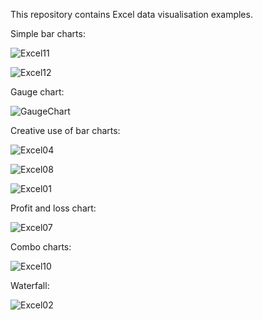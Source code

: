 This repository contains Excel data visualisation examples.

Simple bar charts:

![Excel11](https://github.com/aloysius109/Excel-Data-Visualisation/assets/92214796/ca10b3b0-970b-4b76-9970-5b759c135fd4)

![Excel12](https://github.com/aloysius109/Excel-Data-Visualisation/assets/92214796/cd36b6ab-4f06-474b-bb82-5a106c098e0b)

Gauge chart:

![GaugeChart](https://github.com/aloysius109/Excel-Data-Visualisation/assets/92214796/ca3ab61f-0acb-4cb5-b364-8084576c3f2f)

Creative use of bar charts:

![Excel04](https://github.com/aloysius109/Excel-Data-Visualisation/assets/92214796/4dae063c-458f-4743-a264-93f9f3b3eeff)

![Excel08](https://github.com/aloysius109/Excel-Data-Visualisation/assets/92214796/c540fe30-7d15-40c6-95a3-8d60916f5b6b)

![Excel01](https://github.com/aloysius109/Excel-Data-Visualisation/assets/92214796/157a7a4f-aed9-439e-a750-780a07f9dca8)

Profit and loss chart:

![Excel07](https://github.com/aloysius109/Excel-Data-Visualisation/assets/92214796/7b9fc6eb-e0e6-4725-b93b-8f725e896991)

Combo charts:

![Excel10](https://github.com/aloysius109/Excel-Data-Visualisation/assets/92214796/ebe23694-87fa-49cd-b222-9a60c7159229)

Waterfall:

![Excel02](https://github.com/aloysius109/Excel-Data-Visualisation/assets/92214796/53f70ff5-70b2-49ad-9b18-55c5b8501877)

